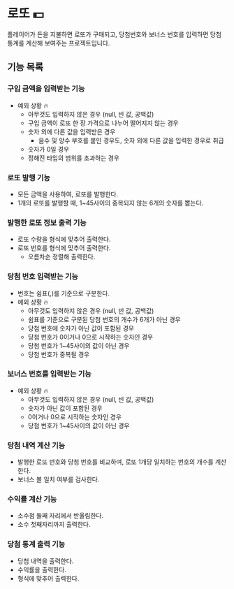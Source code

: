 # 로또 💵

플레이어가 돈을 지불하면 로또가 구매되고, 당첨번호와 보너스 번호를 입력하면 당첨 통계를 계산해 보여주는 프로젝트입니다.

## 기능 목록

### 구입 금액을 입력받는 기능

- 예외 상황 🔥
    - 아무것도 입력하지 않은 경우 (null, 빈 값, 공백값)
    - 구입 금액이 로또 한 장 가격으로 나누어 떨어지지 않는 경우
    - 숫자 외에 다른 값을 입력받은 경우
        - 음수 및 양수 부호를 붙인 경우도, 숫자 외에 다른 값을 입력한 경우로 취급
    - 숫자가 0일 경우
    - 정해진 타입의 범위를 초과하는 경우

### 로또 발행 기능

- 모든 금액을 사용하여, 로또를 발행한다.
- 1개의 로또를 발행할 때, 1~45사이의 중복되지 않는 6개의 숫자를 뽑는다.

### 발행한 로또 정보 출력 기능

- 로또 수량을 형식에 맞추어 출력한다.
- 로또 번호를 형식에 맞추어 출력한다.
    - 오름차순 정렬해 출력한다.

### 당첨 번호 입력받는 기능

- 번호는 쉼표(,)를 기준으로 구분한다.
- 예외 상황 🔥
    - 아무것도 입력하지 않은 경우 (null, 빈 값, 공백값)
    - 쉼표를 기준으로 구분된 당첨 번호의 개수가 6개가 아닌 경우
    - 당첨 번호에 숫자가 아닌 값이 포함된 경우
    - 당첨 번호가 0이거나 0으로 시작하는 숫자인 경우
    - 당첨 번호가 1~45사이의 값이 아닌 경우
    - 당첨 번호가 중복될 경우

### 보너스 번호를 입력받는 기능

- 예외 상황 🔥
    - 아무것도 입력하지 않은 경우 (null, 빈 값, 공백값)
    - 숫자가 아닌 값이 포함된 경우
    - 0이거나 0으로 시작하는 숫자인 경우
    - 당첨 번호가 1~45사이의 값이 아닌 경우

### 당첨 내역 계산 기능

- 발행한 로또 번호와 당첨 번호를 비교하며, 로또 1개당 일치하는 번호의 개수를 계산한다.
- 보너스 볼 일치 여부를 검사한다.

### 수익률 계산 기능

- 소수점 둘째 자리에서 반올림한다.
- 소수 첫째자리까지 출력한다.

### 당첨 통계 출력 기능

- 당첨 내역을 출력한다.
- 수익률을 출력한다.
- 형식에 맞추어 출력한다.
